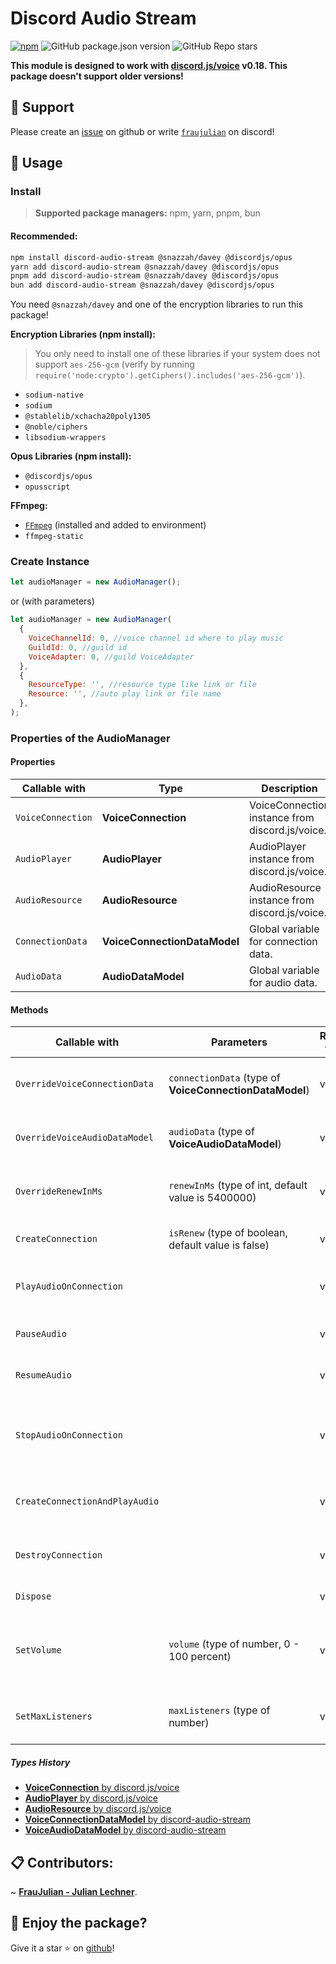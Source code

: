 # Discord Audio Stream

[![npm](https://img.shields.io/npm/dw/discord-audio-stream)](http://npmjs.org/package/discord-audio-stream)
![GitHub package.json version](https://img.shields.io/github/package-json/v/FrauJulian/discord-audio-stream)
![GitHub Repo stars](https://img.shields.io/github/stars/FrauJulian/discord-audio-stream?style=social)

**This module is designed to work with [discord.js/voice](https://www.npmjs.com/package/@discordjs/voice) v0.18. This
package doesn't support older
versions!**

## 👋 Support

Please create an [issue](https://github.com/FrauJulian/DiscordAudioStreamNPM/issues) on github or write [
`fraujulian`](https://discord.com/users/860206216893693973) on discord!

## 📝 Usage

### Install

> **Supported package managers:** npm, yarn, pnpm, bun

#### Recommended:

```bash
npm install discord-audio-stream @snazzah/davey @discordjs/opus
yarn add discord-audio-stream @snazzah/davey @discordjs/opus
pnpm add discord-audio-stream @snazzah/davey @discordjs/opus
bun add discord-audio-stream @snazzah/davey @discordjs/opus
```

You need `@snazzah/davey` and one of the encryption libraries to run this package!

**Encryption Libraries (npm install):**

> You only need to install one of these libraries if your system does not support `aes-256-gcm` (verify by running
> `require('node:crypto').getCiphers().includes('aes-256-gcm')`).

- `sodium-native`
- `sodium`
- `@stablelib/xchacha20poly1305`
- `@noble/ciphers`
- `libsodium-wrappers`

**Opus Libraries (npm install):**

- `@discordjs/opus`
- `opusscript`

**FFmpeg:**

- [`FFmpeg`](https://ffmpeg.org/) (installed and added to environment)
- `ffmpeg-static`

### Create Instance

```js
let audioManager = new AudioManager();
```

or (with parameters)

```js
let audioManager = new AudioManager(
  {
    VoiceChannelId: 0, //voice channel id where to play music
    GuildId: 0, //guild id
    VoiceAdapter: 0, //guild VoiceAdapter
  },
  {
    ResourceType: '', //resource type like link or file
    Resource: '', //auto play link or file name
  },
);
```

### Properties of the AudioManager

#### Properties

| Callable with     | Type                         | Description                                     |
| ----------------- | ---------------------------- | ----------------------------------------------- |
| `VoiceConnection` | **VoiceConnection**          | VoiceConnection instance from discord.js/voice. |
| `AudioPlayer`     | **AudioPlayer**              | AudioPlayer instance from discord.js/voice.     |
| `AudioResource`   | **AudioResource**            | AudioResource instance from discord.js/voice.   |
| `ConnectionData`  | **VoiceConnectionDataModel** | Global variable for connection data.            |
| `AudioData`       | **AudioDataModel**           | Global variable for audio data.                 |

#### Methods

| Callable with                  | Parameters                                              | Return type | Description                                                   |                                        |
| ------------------------------ | ------------------------------------------------------- | ----------- | ------------------------------------------------------------- | -------------------------------------- |
| `OverrideVoiceConnectionData`  | `connectionData` (type of **VoiceConnectionDataModel**) | void        | Method to override global connectionData variable.            |                                        |
| `OverrideVoiceAudioDataModel`  | `audioData` (type of **VoiceAudioDataModel**)           | void        | Method to override global audioData variable.                 |                                        |
| `OverrideRenewInMs`            | `renewInMs` (type of int, default value is 5400000)     | void        | Method to override global renewInMs variable.                 |                                        |
| `CreateConnection`             | `isRenew` (type of boolean, default value is false)     | void        | Method to join the voice connection.                          |                                        |
| `PlayAudioOnConnection`        |                                                         | void        | Method to play audio on the existing voice connection.        |                                        |
| `PauseAudio`                   |                                                         | void        | Method to pause the audio.                                    |                                        |
| `ResumeAudio`                  |                                                         | void        | Method to resume the audio.                                   |                                        |
| `StopAudioOnConnection`        |                                                         | void        | Method to stop the audio without destroying voice connection. |                                        |
| `CreateConnectionAndPlayAudio` |                                                         | void        | Method to join the voice connection and play audio.           |                                        |
| `DestroyConnection`            |                                                         | void        | Method to destroy the voice connection.                       |                                        |
| `Dispose`                      |                                                         | void        | Dispose all data in object.                                   |                                        |
| `SetVolume`                    | `volume` (type of number, 0 - 100 percent)              | void        | Method to set the audio volume.                               | Method to set the volume of the audio. |
| `SetMaxListeners`              | `maxListeners` (type of number)                         | void        | Method to set the max listeners of the audio stream.          |                                        |

##### Types History

- [**VoiceConnection** by discord.js/voice](https://github.com/discordjs/discord.js/blob/main/packages/voice/src/VoiceConnection.ts#L166)
- [**AudioPlayer** by discord.js/voice](https://github.com/discordjs/discord.js/blob/main/packages/voice/src/audio/AudioPlayer.ts#L155)
- [**AudioResource** by discord.js/voice](https://github.com/discordjs/discord.js/blob/main/packages/voice/src/audio/AudioResource.ts#L44)
- [**VoiceConnectionDataModel** by discord-audio-stream](https://github.com/FrauJulian/Discord-Audio-Stream/blob/main/src/Models/VoiceConnectionDataModel.d.ts#L3)
- [**VoiceAudioDataModel** by discord-audio-stream](https://github.com/FrauJulian/Discord-Audio-Stream/blob/main/src/Models/VoiceAudioDataModel.d.ts#L1)

## 📋 Contributors:

~ [**FrauJulian - Julian Lechner**](https://fraujulian.xyz/).

## 🤝 Enjoy the package?

Give it a star ⭐ on [github](https://github.com/FrauJulian/discord-audio-stream)!
